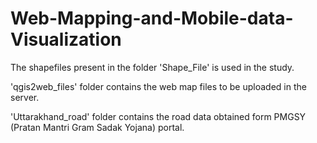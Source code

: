 # Web-Mapping-and-Mobile-data-Visualization

The shapefiles present in the folder 'Shape_File' is used in the study.

'qgis2web_files' folder contains the web map files to be uploaded in the server.

'Uttarakhand_road' folder contains the road data obtained form PMGSY (Pratan Mantri Gram Sadak Yojana) portal.

